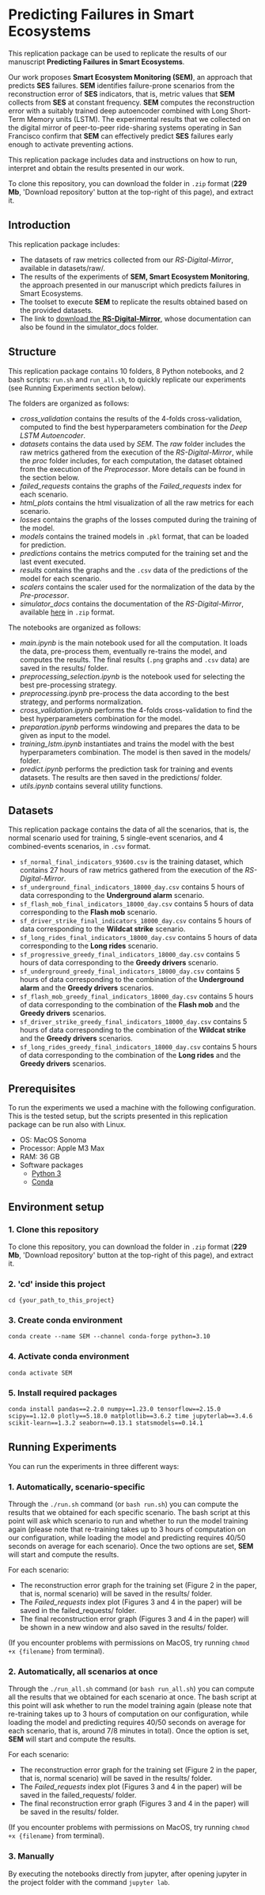 # Predicting Failures in Smart Ecosystems

This replication package can be used to replicate the results of our manuscript **Predicting Failures in Smart Ecosystems**.

Our work proposes **Smart Ecosystem Monitoring (SEM)**, an approach that predicts **SES** failures. **SEM** identifies failure-prone scenarios from the reconstruction error of **SES** indicators, 
that is, metric values that **SEM** collects from **SES** at constant frequency. **SEM** computes the reconstruction error with a suitably trained deep autoencoder combined with Long Short-Term Memory units (LSTM). 
The experimental results that we collected on the digital mirror of peer-to-peer ride-sharing systems operating in San Francisco confirm that **SEM** can effectively predict **SES** failures early enough to activate preventing actions.

This replication package includes data and instructions on how to run, interpret and obtain the results presented in our work.

To clone this repository, you can download the folder in `.zip` format (**229 Mb**, 'Download repository' button at the top-right of this page), and extract it.


## Introduction

This replication package includes:

* The datasets of raw metrics collected from our *RS-Digital-Mirror*, available in datasets/raw/.
* The results of the experiments of **SEM, Smart Ecosystem Monitoring**, the approach presented in our manuscript which predicts failures in Smart Ecosystems.
* The toolset to execute **SEM** to replicate the results obtained based on the provided datasets.
* The link to [download the **RS-Digital-Mirror**](https://drive.switch.ch/index.php/s/lpLW3YXKCTdrSuW), whose documentation can also be found in the simulator_docs folder.


## Structure

This replication package contains 10 folders, 8 Python notebooks, and 2 bash scripts: `run.sh` and `run_all.sh`, to quickly replicate our experiments (see Running Experiments section below). 

The folders are organized as follows:

* *cross_validation* contains the results of the 4-folds cross-validation, computed to find the best hyperparameters combination for the *Deep LSTM Autoencoder*.
* *datasets* contains the data used by *SEM*. The *raw* folder includes the raw metrics gathered from the execution of the *RS-Digital-Mirror*, while the *proc* folder includes, for each computation, the dataset obtained from the execution of the *Preprocessor*. More details can be found in the section below.
* *failed_requests* contains the graphs of the *Failed_requests* index for each scenario.
* *html_plots* contains the html visualization of all the raw metrics for each scenario.
* *losses* contains the graphs of the losses computed during the training of the model.
* *models* contains the trained models in `.pkl` format, that can be loaded for prediction.
* *predictions* contains the metrics computed for the training set and the last event executed.
* *results* contains the graphs and the `.csv` data of the predictions of the model for each scenario.
* *scalers* contains the scaler used for the normalization of the data by the *Pre-processor*.
* *simulator_docs* contains the documentation of the *RS-Digital-Mirror*, available [here](https://drive.switch.ch/index.php/s/lpLW3YXKCTdrSuW) in `.zip` format.

The notebooks are organized as follows:

* *main.ipynb* is the main notebook used for all the computation. It loads the data, pre-process them, eventually re-trains the model, and computes the results. The final results (`.png` graphs and `.csv` data) are saved in the results/ folder.
* *preprocessing_selection.ipynb* is the notebook used for selecting the best pre-processing strategy.
* *preprocessing.ipynb* pre-process the data according to the best strategy, and performs normalization.
* *cross_validation.ipynb* performs the 4-folds cross-validation to find the best hyperparameters combination for the model.
* *preparation.ipynb* performs windowing and prepares the data to be given as input to the model.
* *training_lstm.ipynb* instantiates and trains the model with the best hyperparameters combination. The model is then saved in the models/ folder.
* *predict.ipynb* performs the prediction task for training and events datasets. The results are then saved in the predictions/ folder.
* *utils.ipynb* contains several utility functions.


## Datasets

This replication package contains the data of all the scenarios, that is, the normal scenario used for training, 5 single-event scenarios, and 4 combined-events scenarios, in `.csv` format.

* `sf_normal_final_indicators_93600.csv` is the training dataset, which contains 27 hours of raw metrics gathered from the execution of the *RS-Digital-Mirror*.
* `sf_underground_final_indicators_18000_day.csv` contains 5 hours of data corresponding to the **Underground alarm** scenario.
* `sf_flash_mob_final_indicators_18000_day.csv` contains 5 hours of data corresponding to the **Flash mob** scenario.
* `sf_driver_strike_final_indicators_18000_day.csv` contains 5 hours of data corresponding to the **Wildcat strike** scenario.
* `sf_long_rides_final_indicators_18000_day.csv` contains 5 hours of data corresponding to the **Long rides** scenario.
* `sf_progressive_greedy_final_indicators_18000_day.csv` contains 5 hours of data corresponding to the **Greedy drivers** scenario.
* `sf_underground_greedy_final_indicators_18000_day.csv` contains 5 hours of data corresponding to the combination of the **Underground alarm** and the **Greedy drivers** scenarios.
* `sf_flash_mob_greedy_final_indicators_18000_day.csv` contains 5 hours of data corresponding to the combination of the **Flash mob** and the **Greedy drivers** scenarios.
* `sf_driver_strike_greedy_final_indicators_18000_day.csv` contains 5 hours of data corresponding to the combination of the **Wildcat strike** and the **Greedy drivers** scenarios.
* `sf_long_rides_greedy_final_indicators_18000_day.csv` contains 5 hours of data corresponding to the combination of the **Long rides** and the **Greedy drivers** scenarios.


## Prerequisites

To run the experiments we used a machine with the following configuration. This is the tested setup, but the scripts presented in this replication package can be run also with Linux.

* OS: MacOS Sonoma
* Processor: Apple M3 Max
* RAM: 36 GB
* Software packages
    * [Python 3](https://www.python.org/downloads/)
    * [Conda](https://docs.anaconda.com/miniconda/miniconda-install/)


## Environment setup

### 1. Clone this repository

To clone this repository, you can download the folder in `.zip` format (**229 Mb**, 'Download repository' button at the top-right of this page), and extract it.

### 2. 'cd' inside this project

`cd {your_path_to_this_project}`

### 3. Create conda environment

`conda create --name SEM --channel conda-forge python=3.10`

### 4. Activate conda environment

`conda activate SEM`

### 5. Install required packages

`conda install pandas==2.2.0 numpy==1.23.0 tensorflow==2.15.0 scipy==1.12.0 plotly==5.18.0 matplotlib==3.6.2 time jupyterlab==3.4.6 scikit-learn==1.3.2 seaborn==0.13.1 statsmodels==0.14.1`


## Running Experiments

You can run the experiments in three different ways:

### 1. Automatically, scenario-specific

Through the `./run.sh` command (or `bash run.sh`) you can compute the results that we obtained for each specific scenario. The bash script at this point will ask which scenario to run and whether to run the model training again (please note that re-training takes up to 3 hours of computation on our configuration, while loading the model and predicting requires 40/50 seconds on average for each scenario). Once the two options are set, **SEM** will start and compute the results. 

For each scenario:
* The reconstruction error graph for the training set (Figure 2 in the paper, that is, normal scenario) will be saved in the results/ folder.
* The *Failed_requests* index plot (Figures 3 and 4 in the paper) will be saved in the failed_requests/ folder.
* The final reconstruction error graph (Figures 3 and 4 in the paper) will be shown in a new window and also saved in the results/ folder.

(If you encounter problems with permissions on MacOS, try running `chmod +x {filename}` from terminal).

### 2. Automatically, all scenarios at once

Through the `./run_all.sh` command (or `bash run_all.sh`) you can compute all the results that we obtained for each scenario at once. The bash script at this point will ask whether to run the model training again (please note that re-training takes up to 3 hours of computation on our configuration, while loading the model and predicting requires 40/50 seconds on average for each scenario, that is, around 7/8 minutes in total). Once the option is set, **SEM** will start and compute the results. 

For each scenario:
* The reconstruction error graph for the training set (Figure 2 in the paper, that is, normal scenario) will be saved in the results/ folder.
* The *Failed_requests* index plot (Figures 3 and 4 in the paper) will be saved in the failed_requests/ folder.
* The final reconstruction error graph (Figures 3 and 4 in the paper) will be saved in the results/ folder.

(If you encounter problems with permissions on MacOS, try running `chmod +x {filename}` from terminal).

### 3. Manually

By executing the notebooks directly from jupyter, after opening jupyter in the project folder with the command `jupyter lab`. 

